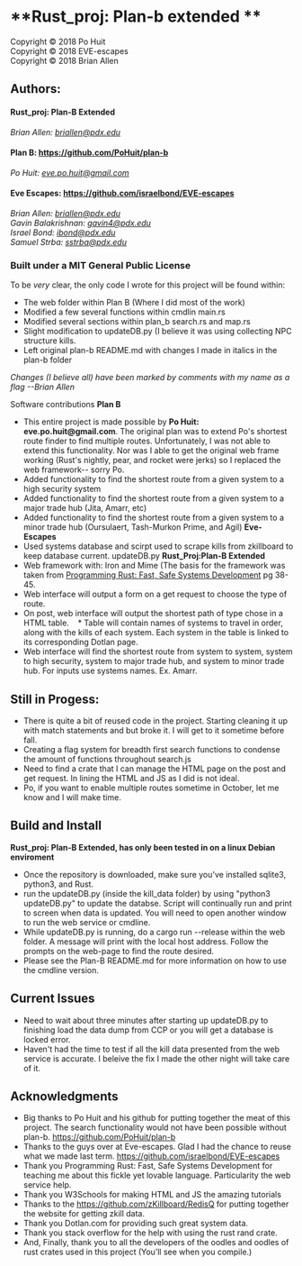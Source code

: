 # **Rust_proj: Plan-b extended **
Copyright © 2018 Po Huit</br>
Copyright © 2018 EVE-escapes</br> 
Copyright © 2018 Brian Allen </br>

## Authors:
#### Rust_proj: Plan-B Extended</br>
*Brian Allen: briallen@pdx.edu* 
#### Plan B: https://github.com/PoHuit/plan-b </br>
*Po Huit: eve.po.huit@gmail.com* 
#### Eve Escapes:  https://github.com/israelbond/EVE-escapes </br>
*Brian Allen: briallen@pdx.edu* </br>
*Gavin Balakrishnan: gavin4@pdx.edu* </br>
*Israel Bond: ibond@pdx.edu* </br>
*Samuel Strba: sstrba@pdx.edu* </br>
### Built under a MIT General Public License 
To be *very* clear, the only code I wrote for this project will be found within:
* The web folder within Plan B (Where I did most of the work)
* Modified a few several functions within cmdlin main.rs
* Modified several sections within plan_b search.rs and map.rs
* Slight modification to updateDB.py (I believe it was using collecting NPC structure kills. 
* Left original plan-b README.md with changes I made in italics in the plan-b folder

*Changes (I believe all) have been marked by comments with my name as a flag --Brian Allen*

Software contributions
__Plan B__
* This entire project is made possible by __Po Huit: eve.po.huit@gmail.com__. The original plan was to extend Po's shortest route finder to find multiple routes. Unfortunately, I was not able to extend this functionality. Nor was I able to get the original web frame working (Rust's nightly, pear, and rocket were jerks) so I replaced the web framework-- sorry Po. 
* Added functionality to find the shortest route from a given system to a high security system
* Added functionality to find the shortest route from a given system to a major trade hub (Jita, Amarr, etc)
* Added functionality to find the shortest route from a given system to a minor trade hub (Oursulaert, Tash-Murkon Prime, and Agil)
__Eve-Escapes__ 
* Used systems database and scirpt used to scrape kills from zkillboard to keep database current. updateDB.py
__Rust_Proj:Plan-B Extended__ 
* Web framework with: Iron and Mime (The basis for the framework was taken from [Programming Rust: Fast, Safe Systems Development](https://www.google.com/shopping/product/17725533124351171698?q=rust+programming+book&biw=1440&bih=780&prds=paur:ClkAsKraX5c9ja952G6dUlE3TbQWBOrhOYbxjvVZxJ9qvTL3LC5GTtBNy7uLFd2pUrmHAztusuCjZblTrVsbygVdpWRu31KZ42DMWFTOQ18Zuf31W8weSjr9hRIZAFPVH72aIwskYbjY1ngRwFYmUK61SCFA2A&sa=X&ved=0ahUKEwj49umHm_LcAhXKyVMKHTEHDzIQ8wII1AI) pg 38-45.
* Web interface will output a form on a get request to choose the type of route.
* On post, web interface will output the shortest path of type chose in a HTML table.
   * Table will contain names of systems to travel in order, along with the kills of each system. Each system in the table is linked to its corresponding Dotlan page. 
* Web interface will find the shortest route from system to system, system to high security, system to major trade hub, and system to minor trade hub. For inputs use systems names. Ex. Amarr.

## Still in Progess:
* There is quite a bit of reused code in the project. Starting cleaning it up with match statements and but broke it. I will get to it sometime before fall.
* Creating a flag system for breadth first search functions to condense the amount of functions throughout search.js
* Need to find a crate that I can manage the HTML page on the post and get request. In lining the HTML and JS as I did is not ideal.
* Po, if you want to enable multiple routes sometime in October, let me know and I will make time. 

## Build and Install
**Rust_proj:  Plan-B Extended, has only been tested in on a linux Debian enviroment**
* Once the repository is downloaded, make sure you've installed sqlite3, python3, and Rust.
* run the updateDB.py (inside the kill_data folder) by using "python3 updateDB.py" to update the databse. Script will continually run and print to screen when data is updated. You will need to open another window to run the web service or cmdline.
* While updateDB.py is running, do a cargo run --release within the web folder. A message will print with the local host address. Follow the prompts on the web-page to find the route desired. 
* Please see the Plan-B README.md for more information on how to use the cmdline version.

## Current Issues
* Need to wait about three minutes after starting up updateDB.py to finishing load the data dump from CCP or you will get a database is locked error.
* Haven't had the time to test if all the kill data presented from the web service is accurate. I beleive the fix I made the other night will take care of it. 

## Acknowledgments
* Big thanks to Po Huit and his github for putting together the meat of this project. The search functionality would not have been possible without plan-b. https://github.com/PoHuit/plan-b
* Thanks to the guys over at Eve-escapes. Glad I had the chance to reuse what we made last term. https://github.com/israelbond/EVE-escapes 
* Thank you Programming Rust: Fast, Safe Systems Development for teaching me about this fickle yet lovable language. Particularity the web service help. 
* Thank you W3Schools for making HTML and JS the amazing tutorials 
* Thanks to the https://github.com/zKillboard/RedisQ for putting together the website for getting zkill data.
* Thank you Dotlan.com for providing such great system data.
* Thank you stack overflow for the help with using the rust rand crate.
* And, Finally, thank you to all the developers of the oodles and oodles of rust crates used in this project (You’ll see when you compile.)
<!--stackedit_data:
eyJoaXN0b3J5IjpbMTU3ODcxOTMzMF19
-->

